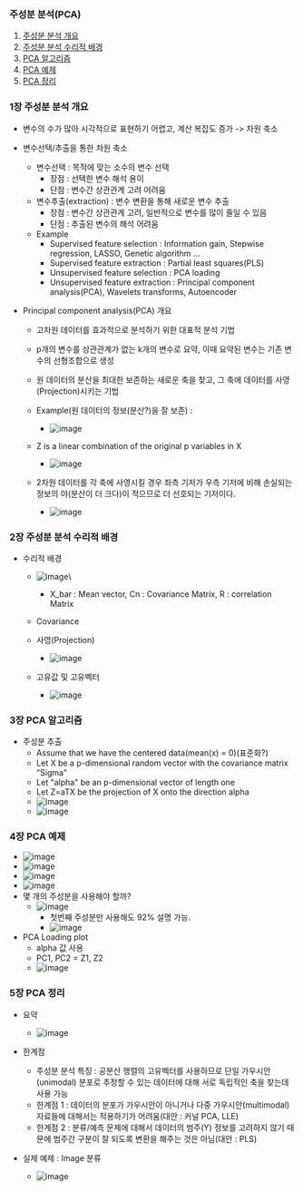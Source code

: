 ### 주성분 분석(PCA)
1. [주성분 분석 개요](#1장-주성분-분석-개요)   
2. [주성분 분석 수리적 배경](#2장-주성분-분석-수리적-배경)   
3. [PCA 알고리즘](#3장-PCA-알고리즘)   
4. [PCA 예제](#4장-PCA-예제)   
5. [PCA 정리](#5장-PCA-정리)   


### 1장 주성분 분석 개요
- 변수의 수가 많아 시각적으로 표현하기 어렵고, 계산 복잡도 증가 -> 차원 축소

- 변수선택/추출을 통한 차원 축소
  - 변수선택 : 목적에 맞는 소수의 변수 선택
    - 장점 : 선택한 변수 해석 용이
    - 단점 : 변수간 상관관계 고려 어려움
  - 변수추출(extraction) : 변수 변환을 통해 새로운 변수 추출 
    - 장점 : 변수간 상관관계 고려, 일반적으로 변수를 많이 줄일 수 있음
    - 단점 : 추출된 변수의 해석 어려움
  - Example
    - Supervised feature selection : Information gain, Stepwise regression, LASSO, Genetic algorithm ...
    - Supervised feature extraction : Partial least squares(PLS)
    - Unsupervised feature selection : PCA loading
    - Unsupervised feature extraction : Principal component analysis(PCA), Wavelets transforms, Autoencoder

- Principal component analysis(PCA) 개요
  - 고차원 데이터를 효과적으로 분석하기 위한 대표적 분석 기법
  - p개의 변수를 상관관계가 없는 k개의 변수로 요약, 이때 요약된 변수는 기존 변수의 선형조합으로 생성
  - 원 데이터의 분산을 최대한 보존하는 새로운 축을 찾고, 그 축에 데이터를 사영(Projection)시키는 기법
  - Example(원 데이터의 정보(분산?)을 잘 보존) : 
    - ![image](https://user-images.githubusercontent.com/43491168/113579472-5100d280-965f-11eb-8627-cfecfde5237e.png)

  - Z is a linear combination of the original p variables in X
    - ![image](https://user-images.githubusercontent.com/43491168/113579755-b228a600-965f-11eb-8cfd-ceadfd7a8d0e.png)

  - 2차원 데이터를 각 축에 사영시킬 경우 좌측 기저가 우측 기저에 비해 손실되는 정보의 야(분산이 더 크다)이 적으므로 더 선호되는 기저이다.
    - ![image](https://user-images.githubusercontent.com/43491168/113580186-4abf2600-9660-11eb-856c-c0271d515b23.png)

### 2장 주성분 분석 수리적 배경
- 수리적 배경
  - ![image](https://user-images.githubusercontent.com/43491168/113580513-d46ef380-9660-11eb-8c46-2144471b21b3.png)\
    - X_bar : Mean vector, Cn : Covariance Matrix, R : correlation Matrix

  - Covariance
  
  - 사영(Projection)
    - ![image](https://user-images.githubusercontent.com/43491168/113580815-3596c700-9661-11eb-8839-b5b592f3558b.png)
  
  - 고유값 및 고유벡터
    - ![image](https://user-images.githubusercontent.com/43491168/113581050-90c8b980-9661-11eb-9e7c-1bc92d3bb235.png)

### 3장 PCA 알고리즘
- 주성분 추출
  - Assume that we have the centered data(mean(x) = 0)(표준화?)
  - Let X be a p-dimensional random vector with the covariance matrix "Sigma"
  - Let "alpha" be an p-dimensional vector of length one
  - Let Z=aTX be the projection of X onto the direction alpha
  - ![image](https://user-images.githubusercontent.com/43491168/113598222-c2e51600-9677-11eb-81e5-b63ed77cb06d.png)
  - ![image](https://user-images.githubusercontent.com/43491168/113598701-7ea64580-9678-11eb-8b42-2f2071823d22.png)

### 4장 PCA 예제
  - ![image](https://user-images.githubusercontent.com/43491168/113598932-d5138400-9678-11eb-8374-b31c8a1e7659.png)
  - ![image](https://user-images.githubusercontent.com/43491168/113599026-fd9b7e00-9678-11eb-83a0-5076a0fd495e.png)
  - ![image](https://user-images.githubusercontent.com/43491168/113599198-3f2c2900-9679-11eb-9a06-963ba28bb902.png)
  - ![image](https://user-images.githubusercontent.com/43491168/113599299-5ec35180-9679-11eb-9529-ddd67eefd092.png)
- 몇 개의 주성분을 사용해야 할까?
  - ![image](https://user-images.githubusercontent.com/43491168/113599638-d98c6c80-9679-11eb-97be-9e8e8d4400e5.png)
    - 첫번째 주성분만 사용해도 92% 설명 가능.
    - ![image](https://user-images.githubusercontent.com/43491168/113599724-f9bc2b80-9679-11eb-928e-2b43d1ed3456.png)
- PCA Loading plot
  - alpha 값 사용
  - PC1, PC2 = Z1, Z2
  - ![image](https://user-images.githubusercontent.com/43491168/113599949-4bfd4c80-967a-11eb-9ba8-c34c078ea36e.png)

### 5장 PCA 정리
- 요약
  - ![image](https://user-images.githubusercontent.com/43491168/113581998-d0dc6c00-9662-11eb-9372-5464645675b5.png)

- 한계점
  - 주성분 분석 특징 : 공분산 행렬의 고유벡터를 사용하므로 단일 가우시안(unimodal) 분포로 추정할 수 있는 데이터에 대해 서로 독립적인 축을 찾는데 사용 가능
  - 한계점 1 : 데이터의 분포가 가우시안이 아니거나 다중 가우시안(multimodal) 자료들에 대해서는 적용하기가 어려움(대안 : 커널 PCA, LLE)
  - 한계점 2 : 분류/예측 문제에 대해서 데이터의 범주(Y) 정보를 고려하지 않기 때문에 범주간 구분이 잘 되도록 변환을 해주는 것은 아님(대안 : PLS)

- 실제 예제 : Image 분류
    - ![image](https://user-images.githubusercontent.com/43491168/113600477-09883f80-967b-11eb-917e-17fd8b310c7e.png)
